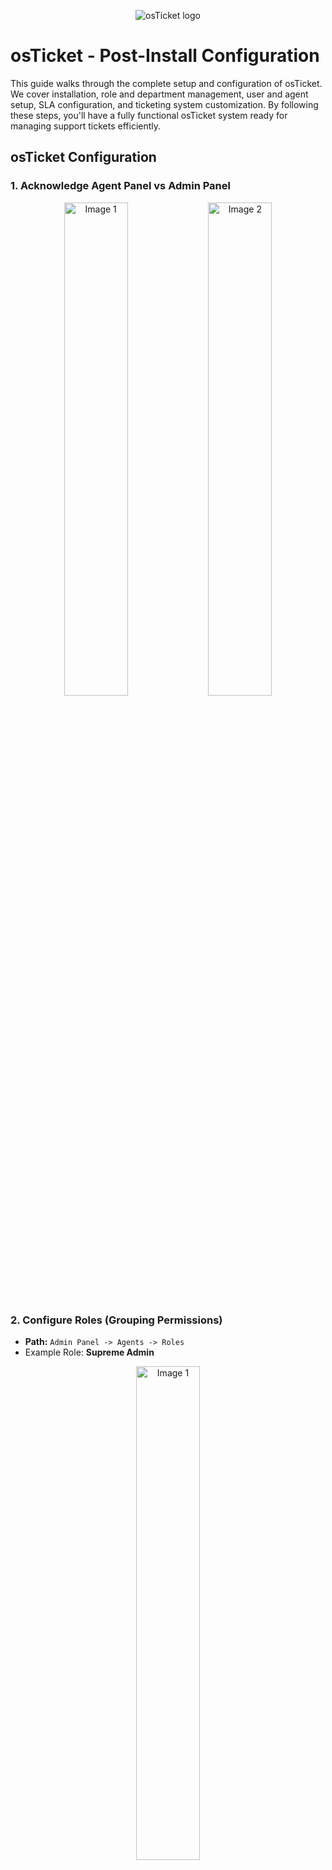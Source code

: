 <p align="center">
<img src="https://i.imgur.com/Clzj7Xs.png" alt="osTicket logo"/>
</p>

<h1>osTicket - Post-Install Configuration</h1>

This guide walks through the complete setup and configuration of osTicket. We cover installation, role and department management, user and agent setup, SLA configuration, and ticketing system customization. By following these steps, you'll have a fully functional osTicket system ready for managing support tickets efficiently.  


## osTicket Configuration  

### 1. Acknowledge Agent Panel vs Admin Panel
<p align="center">
  <img src="https://i.imgur.com/Csb96vB.png" alt="Image 1" width="45%"/>
  <img src="https://i.imgur.com/1f4HXRM.png" alt="Image 2" width="45%"/>
</p>

### 2. Configure Roles (Grouping Permissions)  
- **Path:** `Admin Panel -> Agents -> Roles`  
- Example Role: **Supreme Admin**
<p align="center">
  <img src="https://i.imgur.com/wG06VAO.png" alt="Image 1" width="45%"/>  
</p>  

### 3. Configure Departments (Ticket Visibility)  
- **Path:** `Admin Panel -> Agents -> Departments`  
- Example Department: **SysAdmins**  

### 4. Configure Teams  
- **Path:** `Admin Panel -> Agents -> Teams`  
- Teams allow agents from different departments to collaborate.  
- Example Team: **Online Banking**  

### 5. Allow Anyone to Create Tickets  
- **Path:** `Admin Panel -> Settings -> User Settings`  
- **Uncheck:** "Unregistered users can create tickets"  
- **Enable:** "Registration Required" (Users must register and log in to create tickets)  

### 6. Configure Agents (Workers)  
- **Path:** `Admin Panel -> Agents -> Add New`  
- Example Agents:  
  - **Jane** (Dept: SysAdmins)  
  - **John** (Dept: Support)  

### 7. Configure Users (Customers)  
- **Path:** `Agent Panel -> Users -> Add New`  
- Example Users:  
  - **Karen**  
  - **Ken**  

### 8. Configure SLA (Service Level Agreement)  
- **Path:** `Admin Panel -> Manage -> SLA`  
- Example SLAs:  
  - **Sev-A** (Grace Period: **1 hour**, Schedule: **24/7**)  
  - **Sev-B** (Grace Period: **4 hours**, Schedule: **24/7**)  
  - **Sev-C** (Grace Period: **8 hours**, Schedule: **Business Hours**)  

### 9. Configure Help Topics (Ticket Categories)  
- **Path:** `Admin Panel -> Manage -> Help Topics`  
- Example Help Topics:  
  - **Business Critical Outage**  
  - **Personal Computer Issues**  
  - **Equipment Request**  
  - **Password Reset**  
  - **Other**  

